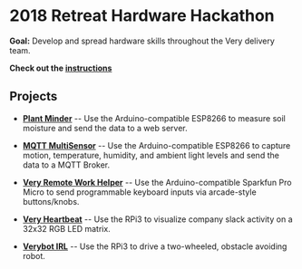 # 2018 Retreat Hardware Hackathon
**Goal:** Develop and spread hardware skills throughout the Very delivery team.

**Check out the [instructions](./instructions)**

## Projects
* **[Plant Minder](https://github.com/verypossible/plant_minder)** -- Use the
Arduino-compatible ESP8266 to measure soil moisture and send the data to a web
server.

* **[MQTT MultiSensor](https://github.com/verypossible/mqtt_multisensor)** --
Use the Arduino-compatible ESP8266 to capture motion, temperature, humidity, and
ambient light levels and send the data to a MQTT Broker.

* **[Very Remote Work Helper](https://github.com/verypossible/remote_work_helper)**
-- Use the Arduino-compatible Sparkfun Pro Micro to send programmable keyboard
inputs via arcade-style buttons/knobs.

* **[Very Heartbeat](https://github.com/verypossible/heartbeat)** -- Use the
RPi3 to visualize company slack activity on a 32x32 RGB LED matrix.

* **[Verybot IRL](https://github.com/verypossible/verybot_irl)** -- Use the
RPi3 to drive a two-wheeled, obstacle avoiding robot.


